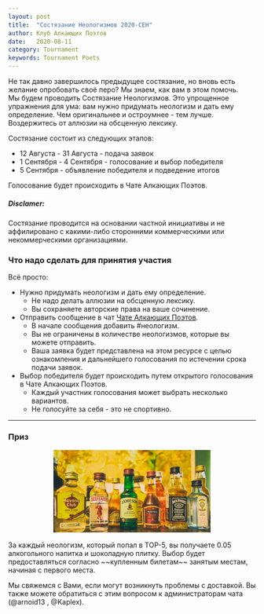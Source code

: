 ```yaml
---
layout: post
title:  "Состязание Неологизмов 2020-СЕН"
author: Клуб Алкающих Поэтов
date:   2020-08-11
category: Tournament
keywords: Tournament Poets
---
```


Не так давно завершилось предыдущее состязание, но вновь есть желание опробовать своё перо? Мы знаем, как вам в этом помочь.  
Мы будем проводить Состязание Неологизмов. Это упрощенное упражнения для ума: вам нужно придумать неологизм и дать ему определение. Чем оригинальнее и остроумнее - тем лучше. Воздержитесь от аллюзии на обсценную лексику.
<!--more-->
Состязание состоит из следующих этапов:
* 12 Августа - 31 Августа - подача заявок
* 1 Сентября - 4 Сентября - голосование и выбор победителя
* 5 Сентября - объявление победителя и подведение итогов

Голосование будет происходить в Чате Алкающих Поэтов.

##### Disclamer:
Состязание проводится на основании частной инициативы и не аффилировано с какими-либо сторонними коммерческими или некоммерческими организациями.



### Что надо сделать для принятия участия

Всё просто:
* Нужно придумать неологизм и дать ему определение.
  * Не надо делать аллюзии на обсценную лексику.
  * Вы сохраняете авторские права на ваше сочинение.
* Отправить сообщение в чат [Чате Алкающих Поэтов](https://t.me/joinchat/FC6kkBnP3OfzjUT__7YNnQ).
  * В начале сообщения добавить #неологизм.
  * Вы не ограничены в количестве неологизмов, которые вы можете отправить.
  * Ваша заявка будет представлена на этом ресурсе с целью ознакомления и дальнейшего голосования по истечении срока подачи заявок.
* Выбор победителя будет происходить путем открытого голосования в Чате Алкающих Поэтов.
  * Каждый участник голосования может выбрать несколько вариантов.
  * Не голосуйте за себя - это не спортивно.

---

### Приз

<p align="center">
<img alt="Writer's Tears whiskey" src="/assets/img/tournament/2020-08-11/photo_2020-08-11_19-47-54.jpg"/>
</p>
За каждый неологизм, который попал в ТОP-5, вы получаете 0.05 алкогольного напитка и шоколадную плитку.
Выбор будет предоставляться согласно ~~купленным билетам~~ занятым местам, начиная с первого места.


Мы свяжемся с Вами, если могут возникнуть проблемы с доставкой. Вы также можете обратиться с этим вопросом к администраторам чата (@arnoid13 , @Kaplex).
